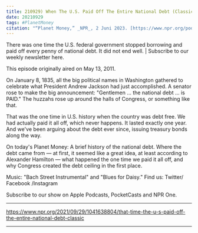 ```yaml
---
title: 210929) When The U.S. Paid Off The Entire National Debt (Classic)
date: 20210929
tags: #PlanetMoney
citation: "“Planet Money,” _NPR_, 2 Juni 2023. [https://www.npr.org/podcasts/510289/planet-money](https://www.npr.org/podcasts/510289/planet-money) (diakses 4 Juni 2023)."
---
```


There was one time the U.S. federal government stopped borrowing and paid off every penny of national debt. It did not end well. | Subscribe to our weekly newsletter here.

This episode originally aired on May 13, 2011.

On January 8, 1835, all the big political names in Washington gathered to celebrate what President Andrew Jackson had just accomplished. A senator rose to make the big announcement: "Gentlemen ... the national debt ... is PAID." The huzzahs rose up around the halls of Congress, or something like that.

That was the one time in U.S. history when the country was debt free. We had actually paid it all off, which never happens. It lasted exactly one year. And we've been arguing about the debt ever since, issuing treasury bonds along the way.

On today's Planet Money: A brief history of the national debt. Where the debt came from — at first, it seemed like a great idea, at least according to Alexander Hamilton — what happened the one time we paid it all off, and why Congress created the debt ceiling in the first place.

Music: "Bach Street Instrumental" and "Blues for Daisy." Find us: Twitter/ Facebook /Instagram

Subscribe to our show on Apple Podcasts, PocketCasts and NPR One.

----

https://www.npr.org/2021/09/29/1041638804/that-time-the-u-s-paid-off-the-entire-national-debt-classic





----
